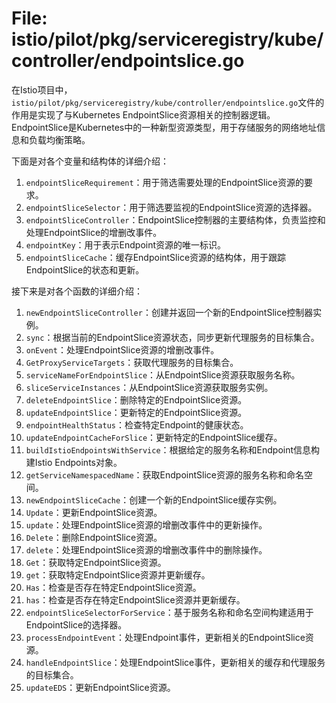 # File: istio/pilot/pkg/serviceregistry/kube/controller/endpointslice.go

在Istio项目中，`istio/pilot/pkg/serviceregistry/kube/controller/endpointslice.go`文件的作用是实现了与Kubernetes EndpointSlice资源相关的控制器逻辑。EndpointSlice是Kubernetes中的一种新型资源类型，用于存储服务的网络地址信息和负载均衡策略。

下面是对各个变量和结构体的详细介绍：

1. `endpointSliceRequirement`：用于筛选需要处理的EndpointSlice资源的要求。
2. `endpointSliceSelector`：用于筛选要监视的EndpointSlice资源的选择器。
3. `endpointSliceController`：EndpointSlice控制器的主要结构体，负责监控和处理EndpointSlice的增删改事件。
4. `endpointKey`：用于表示Endpoint资源的唯一标识。
5. `endpointSliceCache`：缓存EndpointSlice资源的结构体，用于跟踪EndpointSlice的状态和更新。

接下来是对各个函数的详细介绍：

1. `newEndpointSliceController`：创建并返回一个新的EndpointSlice控制器实例。
2. `sync`：根据当前的EndpointSlice资源状态，同步更新代理服务的目标集合。
3. `onEvent`：处理EndpointSlice资源的增删改事件。
4. `GetProxyServiceTargets`：获取代理服务的目标集合。
5. `serviceNameForEndpointSlice`：从EndpointSlice资源获取服务名称。
6. `sliceServiceInstances`：从EndpointSlice资源获取服务实例。
7. `deleteEndpointSlice`：删除特定的EndpointSlice资源。
8. `updateEndpointSlice`：更新特定的EndpointSlice资源。
9. `endpointHealthStatus`：检查特定Endpoint的健康状态。
10. `updateEndpointCacheForSlice`：更新特定的EndpointSlice缓存。
11. `buildIstioEndpointsWithService`：根据给定的服务名称和Endpoint信息构建Istio Endpoints对象。
12. `getServiceNamespacedName`：获取EndpointSlice资源的服务名称和命名空间。
13. `newEndpointSliceCache`：创建一个新的EndpointSlice缓存实例。
14. `Update`：更新EndpointSlice资源。
15. `update`：处理EndpointSlice资源的增删改事件中的更新操作。
16. `Delete`：删除EndpointSlice资源。
17. `delete`：处理EndpointSlice资源的增删改事件中的删除操作。
18. `Get`：获取特定EndpointSlice资源。
19. `get`：获取特定EndpointSlice资源并更新缓存。
20. `Has`：检查是否存在特定EndpointSlice资源。
21. `has`：检查是否存在特定EndpointSlice资源并更新缓存。
22. `endpointSliceSelectorForService`：基于服务名称和命名空间构建适用于EndpointSlice的选择器。
23. `processEndpointEvent`：处理Endpoint事件，更新相关的EndpointSlice资源。
24. `handleEndpointSlice`：处理EndpointSlice事件，更新相关的缓存和代理服务的目标集合。
25. `updateEDS`：更新EndpointSlice资源。

